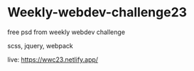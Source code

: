 # Weekly-webdev-challenge23

free psd from weekly webdev challenge

scss, jquery, webpack

live: https://wwc23.netlify.app/
